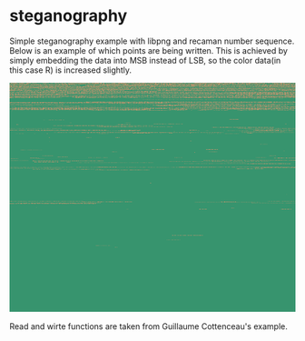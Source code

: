 # steganography
 Simple steganography example with libpng and recaman number sequence. 
 Below is an example of which points are being written. This is achieved by simply embedding the data 
 into MSB instead of LSB, so the color data(in this case R) is increased slightly. 

 ![image](https://github.com/burak-bayrktar/steganography/blob/main/visible_out.png "visible")

 Read and wirte functions are taken from Guillaume Cottenceau's example.



